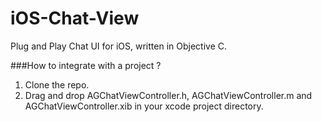 # iOS-Chat-View
Plug and Play Chat UI for iOS, written in Objective C. 

###How to integrate with a project ?
1. Clone the repo.
2. Drag and drop AGChatViewController.h, AGChatViewController.m and AGChatViewController.xib in your xcode project directory.